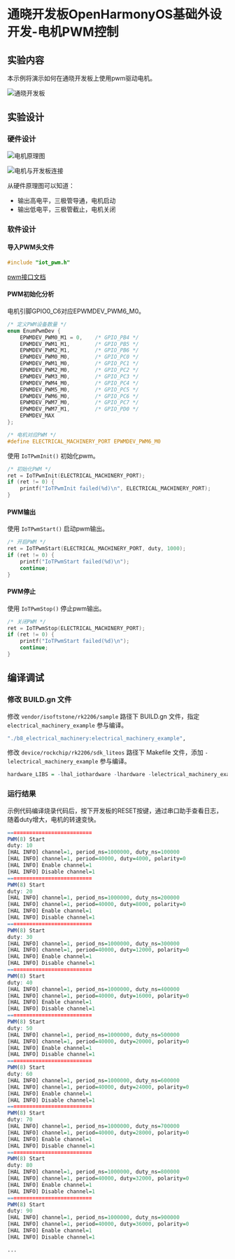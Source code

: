 # 通晓开发板OpenHarmonyOS基础外设开发-电机PWM控制

## 实验内容

本示例将演示如何在通晓开发板上使用pwm驱动电机。

![通晓开发板](/vendor/isoftstone/rk2206/docs/figures/tx_smart_r-rk2206.jpg)

## 实验设计

### 硬件设计

![电机原理图](/vendor/isoftstone/rk2206/docs/figures/motor/电机原理图.jpg)

![电机与开发板连接](/vendor/isoftstone/rk2206/docs/figures/motor/电机与开发板连接.jpg)

从硬件原理图可以知道：

- 输出高电平，三极管导通，电机启动
- 输出低电平，三极管截止，电机关闭

### 软件设计

#### 导入PWM头文件

```c
#include "iot_pwm.h"
```

[pwm接口文档](/device/rockchip/hardware/docs/PWM.md)

#### PWM初始化分析

电机引脚GPIO0_C6对应EPWMDEV_PWM6_M0。

```c
/* 定义PWM设备数量 */
enum EnumPwmDev {
    EPWMDEV_PWM0_M1 = 0,    /* GPIO_PB4 */
    EPWMDEV_PWM1_M1,        /* GPIO_PB5 */
    EPWMDEV_PWM2_M1,        /* GPIO_PB6 */
    EPWMDEV_PWM0_M0,        /* GPIO_PC0 */
    EPWMDEV_PWM1_M0,        /* GPIO_PC1 */
    EPWMDEV_PWM2_M0,        /* GPIO_PC2 */
    EPWMDEV_PWM3_M0,        /* GPIO_PC3 */
    EPWMDEV_PWM4_M0,        /* GPIO_PC4 */
    EPWMDEV_PWM5_M0,        /* GPIO_PC5 */
    EPWMDEV_PWM6_M0,        /* GPIO_PC6 */
    EPWMDEV_PWM7_M0,        /* GPIO_PC7 */
    EPWMDEV_PWM7_M1,        /* GPIO_PD0 */
    EPWMDEV_MAX
};

/* 电机对应PWM */
#define ELECTRICAL_MACHINERY_PORT EPWMDEV_PWM6_M0
```

使用 `IoTPwmInit()` 初始化pwm。

```c
/* 初始化PWM */
ret = IoTPwmInit(ELECTRICAL_MACHINERY_PORT);
if (ret != 0) {
    printf("IoTPwmInit failed(%d)\n", ELECTRICAL_MACHINERY_PORT);
}
```

#### PWM输出

使用 `IoTPwmStart()` 启动pwm输出。

```c
/* 开启PWM */
ret = IoTPwmStart(ELECTRICAL_MACHINERY_PORT, duty, 1000);
if (ret != 0) {
    printf("IoTPwmStart failed(%d)\n");
    continue;
}
```

#### PWM停止

使用 `IoTPwmStop()` 停止pwm输出。

```c
/* 关闭PWM */
ret = IoTPwmStop(ELECTRICAL_MACHINERY_PORT);
if (ret != 0) {
    printf("IoTPwmStart failed(%d)\n");
    continue;
}
```

## 编译调试

### 修改 BUILD.gn 文件

修改 `vendor/isoftstone/rk2206/sample` 路径下 BUILD.gn 文件，指定 `electrical_machinery_example` 参与编译。

```r
"./b8_electrical_machinery:electrical_machinery_example",
```

修改 `device/rockchip/rk2206/sdk_liteos` 路径下 Makefile 文件，添加 `-lelectrical_machinery_example` 参与编译。

```r
hardware_LIBS = -lhal_iothardware -lhardware -lelectrical_machinery_example
```

### 运行结果

示例代码编译烧录代码后，按下开发板的RESET按键，通过串口助手查看日志，随着duty增大，电机的转速变快。

```r
===========================
PWM(8) Start
duty: 10
[HAL INFO] channel=1, period_ns=1000000, duty_ns=100000
[HAL INFO] channel=1, period=40000, duty=4000, polarity=0
[HAL INFO] Enable channel=1
[HAL INFO] Disable channel=1
===========================
PWM(8) Start
duty: 20
[HAL INFO] channel=1, period_ns=1000000, duty_ns=200000
[HAL INFO] channel=1, period=40000, duty=8000, polarity=0
[HAL INFO] Enable channel=1
[HAL INFO] Disable channel=1
===========================
PWM(8) Start
duty: 30
[HAL INFO] channel=1, period_ns=1000000, duty_ns=300000
[HAL INFO] channel=1, period=40000, duty=12000, polarity=0
[HAL INFO] Enable channel=1
[HAL INFO] Disable channel=1
===========================
PWM(8) Start
duty: 40
[HAL INFO] channel=1, period_ns=1000000, duty_ns=400000
[HAL INFO] channel=1, period=40000, duty=16000, polarity=0
[HAL INFO] Enable channel=1
[HAL INFO] Disable channel=1
===========================
PWM(8) Start
duty: 50
[HAL INFO] channel=1, period_ns=1000000, duty_ns=500000
[HAL INFO] channel=1, period=40000, duty=20000, polarity=0
[HAL INFO] Enable channel=1
[HAL INFO] Disable channel=1
===========================
PWM(8) Start
duty: 60
[HAL INFO] channel=1, period_ns=1000000, duty_ns=600000
[HAL INFO] channel=1, period=40000, duty=24000, polarity=0
[HAL INFO] Enable channel=1
[HAL INFO] Disable channel=1
===========================
PWM(8) Start
duty: 70
[HAL INFO] channel=1, period_ns=1000000, duty_ns=700000
[HAL INFO] channel=1, period=40000, duty=28000, polarity=0
[HAL INFO] Enable channel=1
[HAL INFO] Disable channel=1
===========================
PWM(8) Start
duty: 80
[HAL INFO] channel=1, period_ns=1000000, duty_ns=800000
[HAL INFO] channel=1, period=40000, duty=32000, polarity=0
[HAL INFO] Enable channel=1
[HAL INFO] Disable channel=1
===========================
PWM(8) Start
duty: 90
[HAL INFO] channel=1, period_ns=1000000, duty_ns=900000
[HAL INFO] channel=1, period=40000, duty=36000, polarity=0
[HAL INFO] Enable channel=1
[HAL INFO] Disable channel=1

...
```

